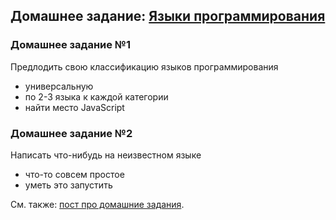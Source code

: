 ## Домашнее задание: [Языки программирования](https://github.com/yandex-shri/lectures/blob/master/15-programming-languages.md)

### Домашнее задание №1
Предлодить свою классификацию языков программирования
-	универсальную
-	по 2-3 языка к каждой категории
-	найти место JavaScript

### Домашнее задание №2
Написать что-нибудь на неизвестном языке
-	что-то совсем простое
-	уметь это запустить

См. также: [пост про домашние задания](http://clubs.ya.ru/4611686018427468886/replies.xml?item_no=450).